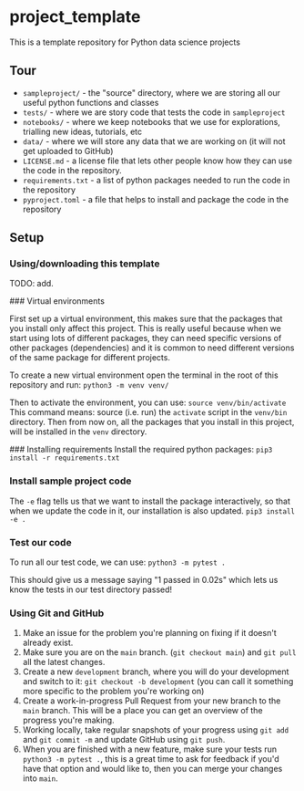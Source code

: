 # project_template
This is a template repository for Python data science projects

## Tour

- `sampleproject/` - the "source" directory, where we are storing all our useful python functions and classes
- `tests/` - where we are story code that tests the code in `sampleproject`
- `notebooks/` - where we keep notebooks that we use for explorations, trialling new ideas, tutorials, etc
- `data/` - where we will store any data that we are working on (it will not get uploaded to GitHub)
- `LICENSE.md` - a license file that lets other people know how they can use the code in the repository.
- `requirements.txt` - a list of python packages needed to run the code in the repository
- `pyproject.toml` - a file that helps to install and package the code in the repository

## Setup

### Using/downloading this template

TODO: add.

### Virtual environments

First set up a virtual environment, this makes sure that the packages that you install only affect this project. This is really useful because when we start using lots of different packages, they can need specific versions of other packages (dependencies) and it is common to need different versions of the same package for different projects. 

To create a new virtual environment open the terminal in the root of this repository and run:
`python3 -m venv venv/` 

Then to activate the environment, you can use:
`source venv/bin/activate` 
This command means: source (i.e. run) the `activate` script in the `venv/bin` directory.
Then from now on, all the packages that you install in this project, will be installed in the `venv` directory.

### Installing requirements
Install the required python packages:
`pip3 install -r requirements.txt`

### Install sample project code
The `-e` flag tells us that we want to install the package interactively, so that when we update the code in it, our installation is also updated.
`pip3 install -e .`

### Test our code
To run all our test code, we can use:
`python3 -m pytest .`

This should give us a message saying "1 passed in 0.02s" which lets us know the tests in our test directory passed!

### Using Git and GitHub

1. Make an issue for the problem you're planning on fixing if it doesn't already exist.
2. Make sure you are on the `main` branch. (`git checkout main`) and `git pull` all the latest changes.
2. Create a new `development` branch, where you will do your development and switch to it:
`git checkout -b development` (you can call it something more specific to the problem you're working on)
3. Create a work-in-progress Pull Request from your new branch to the `main` branch. This will be a place you can get an overview of the progress you're making.
3. Working locally, take regular snapshots of your progress using `git add` and `git commit -m` and update GitHub using `git push`.
3. When you are finished with a new feature, make sure your tests run `python3 -m pytest .`, this is a great time to ask for feedback if you'd have that option and would like to, then you can merge your changes into `main`. 


